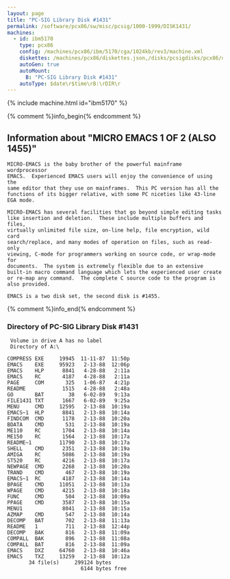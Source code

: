 ```yaml
---
layout: page
title: "PC-SIG Library Disk #1431"
permalink: /software/pcx86/sw/misc/pcsig/1000-1999/DISK1431/
machines:
  - id: ibm5170
    type: pcx86
    config: /machines/pcx86/ibm/5170/cga/1024kb/rev3/machine.xml
    diskettes: /machines/pcx86/diskettes.json,/disks/pcsigdisks/pcx86/diskettes.json
    autoGen: true
    autoMount:
      B: "PC-SIG Library Disk #1431"
    autoType: $date\r$time\rB:\rDIR\r
---
```


{% include machine.html id="ibm5170" %}

{% comment %}info_begin{% endcomment %}

## Information about "MICRO EMACS 1 OF 2 (ALSO 1455)"

    MICRO-EMACS is the baby brother of the powerful mainframe wordprocessor
    EMACS.  Experienced EMACS users will enjoy the convenience of using the
    same editor that they use on mainframes.  This PC version has all the
    functions of its bigger relative, with some PC niceties like 43-line
    EGA mode.
    
    MICRO-EMACS has several facilities that go beyond simple editing tasks
    like insertion and deletion.  These include multiple buffers and files,
    virtually unlimited file size, on-line help, file encryption, wild card
    search/replace, and many modes of operation on files, such as read-only
    viewing, C-mode for programmers working on source code, or wrap-mode for
    documents.  The system is extremely flexible due to an extensive
    built-in macro command language which lets the experienced user create
    or re-map any command.  The complete C source code to the program is
    also provided.
    
    EMACS is a two disk set, the second disk is #1455.
{% comment %}info_end{% endcomment %}


### Directory of PC-SIG Library Disk #1431

     Volume in drive A has no label
     Directory of A:\

    COMPRESS EXE     19945  11-11-87  11:50p
    EMACS    EXE     95923   2-13-88  12:06p
    EMACS    HLP      8841   4-28-88   2:11a
    EMACS    RC       4187   4-28-88   2:11a
    PAGE     COM       325   1-06-87   4:21p
    README            1515   4-28-88   2:48a
    GO       BAT        38   6-02-89   9:13a
    FILE1431 TXT      1667   6-02-89   9:25a
    MENU     CMD     12595   2-13-88  10:19a
    EMACS~1  HLP      8841   2-13-88  10:14a
    FINDCOM  CMD      1178   2-13-88  10:20a
    BDATA    CMD       531   2-13-88  10:19a
    ME110    RC       1704   2-13-88  10:14a
    ME150    RC       1564   2-13-88  10:17a
    README~1         11790   2-13-88  10:17a
    SHELL    CMD      2351   2-13-88  10:19a
    AMIGA    RC       5086   2-13-88  10:19a
    ST520    RC       4216   2-13-88  10:17a
    NEWPAGE  CMD      2268   2-13-88  10:20a
    TRAND    CMD       467   2-13-88  10:19a
    EMACS~1  RC       4187   2-13-88  10:14a
    BPAGE    CMD     11051   2-13-88  10:13a
    WPAGE    CMD      4215   2-13-88  10:18a
    FUNC     CMD       504   2-13-88  10:09a
    PPAGE    CMD      3587   2-13-88  10:15a
    MENU1             8041   2-13-88  10:15a
    AZMAP    CMD       547   2-13-88  10:14a
    DECOMP   BAT       702   2-13-88  11:13a
    README   1         711   2-13-88  12:44p
    DECOMP   BAK       816   2-13-88  11:09a
    COMPALL  BAK       896   2-13-88  11:08a
    COMPALL  BAT       816   2-13-88  11:09a
    EMACS    DXZ     64760   2-13-88  10:46a
    EMACS    TXZ     13259   2-13-88  10:12a
           34 file(s)     299124 bytes
                            6144 bytes free
